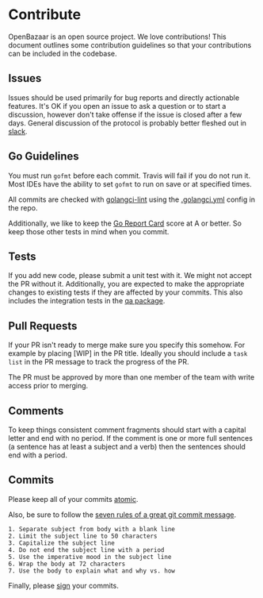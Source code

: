 # Contribute

OpenBazaar is an open source project. We love contributions! This document outlines some contribution guidelines so that your contributions can be included in the codebase.

## Issues

Issues should be used primarily for bug reports and directly actionable features. It's OK if you open an issue to ask a question or to start a discussion, however don't take offense if the issue is closed after a few days. General discussion of the protocol is probably better fleshed out in [slack](https://openbazaar.org/slack/).

## Go Guidelines
You must run `gofmt` before each commit. Travis will fail if you do not run it. Most IDEs have the ability to set `gofmt` to run on save or at specified times.

All commits are checked with [golangci-lint](https://github.com/golangci/golangci-lint) using the [.golangci.yml](.golangci.yml) config in the repo.

Additionally, we like to keep the [Go Report Card](https://goreportcard.com/report/github.com/OpenBazaar/openbazaar-go) score at A or better. So keep those other tests in mind when you commit.

## Tests
If you add new code, please submit a unit test with it. We might not accept the PR without it. Additionally, you are expected to make the appropriate changes to existing tests if they are affected by your commits. This also includes the integration tests in the [qa package](https://github.com/OpenBazaar/openbazaar-go/tree/master/qa).

## Pull Requests
If your PR isn't ready to merge make sure you specify this somehow. For example by placing [WIP] in the PR title. Ideally you should include a `task list` in the PR message to track the progress of the PR.

The PR must be approved by more than one member of the team with write access prior to merging. 

## Comments
To keep things consistent comment fragments should start with a capital letter and end with no period. If the comment is one or more full sentences (a sentence has at least a subject and a verb) then the sentences should end with a period.

## Commits
Please keep all of your commits [atomic](https://www.freshconsulting.com/atomic-commits/).

Also, be sure to follow the [seven rules of a great git commit message](http://chris.beams.io/posts/git-commit/).

```
1. Separate subject from body with a blank line
2. Limit the subject line to 50 characters
3. Capitalize the subject line
4. Do not end the subject line with a period
5. Use the imperative mood in the subject line
6. Wrap the body at 72 characters
7. Use the body to explain what and why vs. how
```

Finally, please [sign](https://help.github.com/articles/signing-commits-using-gpg/) your commits. 
